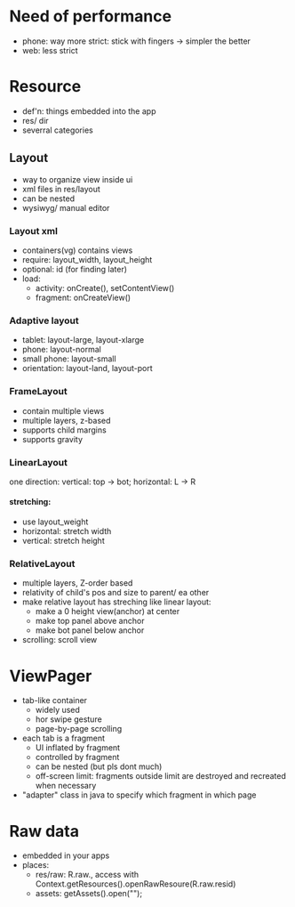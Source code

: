# Need of performance
- phone: way more strict: stick with fingers -> simpler the better
- web: less strict

# Resource
- def'n: things embedded into the app
- res/ dir
- severral categories

## Layout
- way to organize view inside ui
- xml files in res/layout
- can be nested
- wysiwyg/ manual editor

### Layout xml
- containers(vg) contains views
- require: layout_width, layout_height
- optional: id (for finding later)
- load:
  - activity: onCreate(), setContentView()
  - fragment: onCreateView()

### Adaptive layout
- tablet: layout-large, layout-xlarge
- phone: layout-normal
- small phone: layout-small
- orientation: layout-land, layout-port

### FrameLayout
- contain multiple views
- multiple layers, z-based
- supports child margins
- supports gravity

### LinearLayout
one direction: vertical: top -> bot; horizontal: L -> R
#### stretching:
- use layout_weight
- horizontal: stretch width
- vertical: stretch height

### RelativeLayout
- multiple layers, Z-order based
- relativity of child's pos and size to parent/ ea other
- make relative layout has streching like linear layout:
  - make a 0 height view(anchor) at center
  - make top panel above anchor
  - make bot panel below anchor
- scrolling: scroll view

# ViewPager
- tab-like container
  - widely used
  - hor swipe gesture
  - page-by-page scrolling
- each tab is a fragment
  - UI inflated by fragment
  - controlled by fragment
  - can be nested (but pls dont much)
  - off-screen limit: fragments outside limit are destroyed and recreated when necessary
- "adapter" class in java to specify which fragment in which page

# Raw data
- embedded in your apps
- places: 
  - res/raw: R.raw.<name>, access with Context.getResources().openRawResoure(R.raw.resid)
  - assets: getAssets().open("<filename>");

